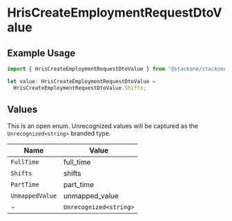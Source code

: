 # HrisCreateEmploymentRequestDtoValue

## Example Usage

```typescript
import { HrisCreateEmploymentRequestDtoValue } from "@stackone/stackone-client-ts/sdk/models/shared";

let value: HrisCreateEmploymentRequestDtoValue =
  HrisCreateEmploymentRequestDtoValue.Shifts;
```

## Values

This is an open enum. Unrecognized values will be captured as the `Unrecognized<string>` branded type.

| Name                   | Value                  |
| ---------------------- | ---------------------- |
| `FullTime`             | full_time              |
| `Shifts`               | shifts                 |
| `PartTime`             | part_time              |
| `UnmappedValue`        | unmapped_value         |
| -                      | `Unrecognized<string>` |